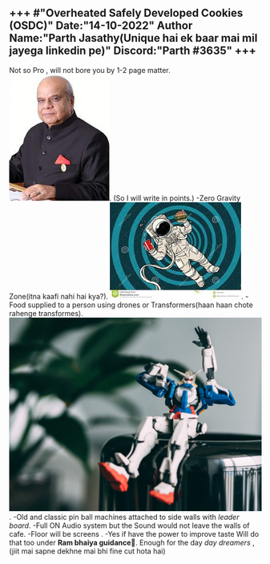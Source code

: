 +++
                      #"**Overheated Safely Developed Cookies (OSDC)**"
Date:"14-10-2022"
Author Name:"Parth Jasathy(Unique hai ek baar mai mil jayega linkedin pe)"
Discord:"Parth #3635"
+++
---

Not so Pro , will not bore you by 1-2 page matter.
![pro bro](pro.jpg).
(So I will write in points.)
-Zero Gravity Zone(itna kaafi nahi hai kya?).
![](0.jpg).
-Food supplied to a person using drones or Transformers(haan haan chote rahenge transformes).
![](transformer.jpg).
-Old and classic pin ball machines attached to side walls with *leader board*.
-Full ON Audio system but the Sound would not leave the walls of cafe.
-Floor will be screens .
-Yes if have the power to improve taste Will do that too under __Ram bhaiya guidance🙏__.
Enough for the day *day dreamers* , (jiit mai sapne dekhne mai bhi fine cut hota hai)
